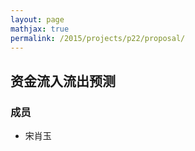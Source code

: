 ```yaml
---
layout: page
mathjax: true
permalink: /2015/projects/p22/proposal/
---
```


## 资金流入流出预测

### 成员

- 宋肖玉